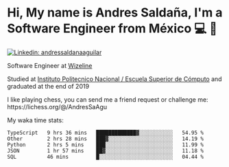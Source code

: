 # Hi, My name is Andres Saldaña, I'm a Software Engineer from México :computer: :boy:

[![Linkedin: andressaldanaaguilar](https://img.shields.io/badge/-andressaldanaaguilar-blue?style=flat-square&logo=Linkedin&logoColor=white&link=https://www.linkedin.com/in/thaianebraga/)](https://www.linkedin.com/in/andressaldanaaguilar)

<p>Software Engineer at <a href="https://www.wizeline.com/">Wizeline</a></p>
<p>Studied at <a href="https://en.wikipedia.org/wiki/ESCOM">Instituto Politecnico Nacional / Escuela Superior de Cómputo</a> and graduated at the end of 2019</p>
<p>I like playing chess, you can send me a friend request or challenge me: https://lichess.org/@/AndresSaAgu</p>

<p> My waka time stats: </p>

<!--START_SECTION:waka-->
```text
TypeScript   9 hrs 36 mins   █████████████▓░░░░░░░░░░░   54.95 % 
Other        2 hrs 28 mins   ███▓░░░░░░░░░░░░░░░░░░░░░   14.19 % 
Python       2 hrs 5 mins    ███░░░░░░░░░░░░░░░░░░░░░░   11.99 % 
JSON         1 hr 57 mins    ██▓░░░░░░░░░░░░░░░░░░░░░░   11.18 % 
SQL          46 mins         █░░░░░░░░░░░░░░░░░░░░░░░░   04.44 % 
```
<!--END_SECTION:waka-->

